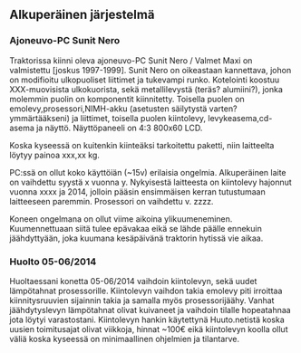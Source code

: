 ## Alkuperäinen järjestelmä

### Ajoneuvo-PC Sunit Nero
Traktorissa kiinni oleva ajoneuvo-PC Sunit Nero / Valmet Maxi on valmistettu [joskus 1997-1999]. Sunit Nero on oikeastaan kannettava, johon on modifioitu ulkopuoliset liittimet ja tukevampi runko. Kotelointi koostuu XXX-muovisista ulkokuorista, sekä metallilevystä (teräs? alumiini?), jonka molemmin puolin on komponentit kiinnitetty. Toisella puolen on emolevy,prosessori,NIMH-akku (asetusten säilytystä varten? ymmärtääkseni) ja liittimet, toisella puolen kiintolevy, levykeasema,cd-asema ja näyttö. Näyttöpaneeli on 4:3 800x60 LCD.

Koska kyseessä on kuitenkin kiinteäksi tarkoitettu paketti, niin laitteelta löytyy painoa xxx,xx kg.

PC:ssä on ollut koko käyttöiän (~15v) erilaisia ongelmia. Alkuperäinen laite on vaihdettu syystä x vuonna y. Nykyisestä laitteesta on kiintolevy hajonnut vuonna xxxx ja 2014, jolloin pääsin ensimmäisen kerran tutustumaan laitteeseen paremmin. Prosessori on vaihdettu v. zzzz.

Koneen ongelmana on ollut viime aikoina ylikuumeneminen. Kuumennettuaan siitä tulee epävakaa eikä se lähde päälle ennekuin jäähdyttyään, joka kuumana kesäpäivänä traktorin hytissä vie aikaa.

### Huolto 05-06/2014

Huoltaessani konetta 05-06/2014 vaihdoin kiintolevyn, sekä uudet lämpötahnat prosessorille. Kiintolevyn vaihdon takia emolevy piti irroittaa kiinnitysruuvien sijainnin takia ja samalla myös prosessorijäähy. Vanhat jäähdytyslevyn lämpötahnat olivat kuivaneet ja vaihdoin tilalle hopeatahnaa jota löytyi varastostani. Kiintolevyn hankin käytettynä Huuto.netistä koska uusien toimitusajat olivat viikkoja, hinnat ~100€ eikä kiintolevyn koolla ollut väliä koska kyseessä on minimaallinen ohjelmien ja tilantarve. 
